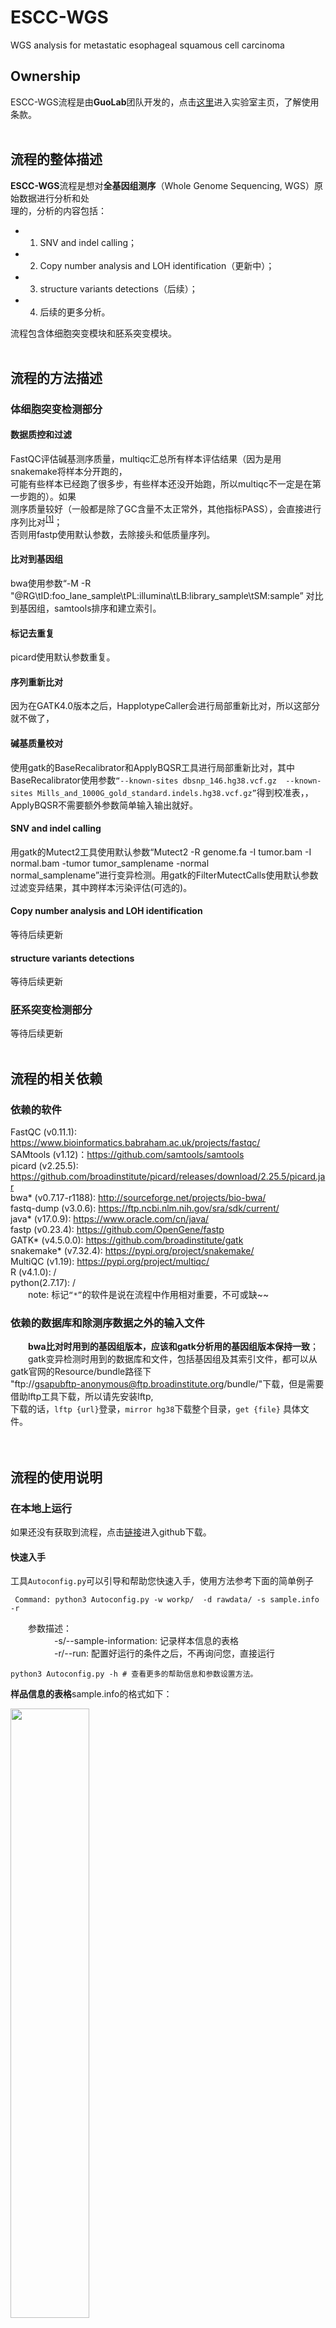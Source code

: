 # ESCC-WGS
WGS analysis for metastatic esophageal squamous cell carcinoma
## Ownership
ESCC-WGS流程是由**GuoLab**团队开发的，点击[这里](https://guolab.wchscu.cn/)进入实验室主页，了解使用条款。
<br>
<br>
## 流程的整体描述
**ESCC-WGS**流程是想对**全基因组测序**（Whole Genome Sequencing, WGS）原始数据进行分析和处  
理的，分析的内容包括：
- 1. SNV and indel calling；
- 2. Copy number analysis and LOH identification（更新中）；
- 3. structure variants detections（后续）；
- 4. 后续的更多分析。 

流程包含体细胞突变模块和胚系突变模块。
<br>
<br>
## 流程的方法描述
### 体细胞突变检测部分
#### 数据质控和过滤
FastQC评估碱基测序质量，multiqc汇总所有样本评估结果（因为是用snakemake将样本分开跑的，  
可能有些样本已经跑了很多步，有些样本还没开始跑，所以multiqc不一定是在第一步跑的）。如果  
测序质量较好（一般都是除了GC含量不太正常外，其他指标PASS），会直接进行序列比对<sup>[[1]](https://www.ncbi.nlm.nih.gov/pmc/articles/PMC8421382/)</sup>；  
否则用fastp使用默认参数，去除接头和低质量序列。
#### 比对到基因组
bwa使用参数“-M -R "@RG\tID:foo_lane_sample\tPL:illumina\tLB:library_sample\tSM:sample” 对比到基因组，samtools排序和建立索引。
#### 标记去重复
picard使用默认参数重复。
#### 序列重新比对
因为在GATK4.0版本之后，HapplotypeCaller会进行局部重新比对，所以这部分就不做了，
#### 碱基质量校对
使用gatk的BaseRecalibrator和ApplyBQSR工具进行局部重新比对，其中BaseRecalibrator使用参数`“--known-sites dbsnp_146.hg38.vcf.gz 
--known-sites Mills_and_1000G_gold_standard.indels.hg38.vcf.gz”`得到校准表，，ApplyBQSR不需要额外参数简单输入输出就好。
#### SNV and indel calling
用gatk的Mutect2工具使用默认参数“Mutect2 -R genome.fa -I tumor.bam -I normal.bam -tumor tumor_samplename -normal  
normal_samplename”进行变异检测。用gatk的FilterMutectCalls使用默认参数过滤变异结果，其中跨样本污染评估(可选的)。
#### Copy number analysis and LOH identification
等待后续更新    
#### structure variants detections
等待后续更新   
### 胚系突变检测部分
等待后续更新
<br>
<br>
## 流程的相关依赖
### 依赖的软件
FastQC (v0.11.1): https://www.bioinformatics.babraham.ac.uk/projects/fastqc/  
SAMtools (v1.12)：https://github.com/samtools/samtools  
picard (v2.25.5): https://github.com/broadinstitute/picard/releases/download/2.25.5/picard.jar  
bwa* (v0.7.17-r1188): http://sourceforge.net/projects/bio-bwa/  
fastq-dump (v3.0.6): https://ftp.ncbi.nlm.nih.gov/sra/sdk/current/  
java* (v17.0.9): https://www.oracle.com/cn/java/  
fastp (v0.23.4): https://github.com/OpenGene/fastp  
GATK* (v4.5.0.0): https://github.com/broadinstitute/gatk  
snakemake* (v7.32.4): https://pypi.org/project/snakemake/  
MultiQC (v1.19): https://pypi.org/project/multiqc/  
R (v4.1.0): /   
python(2.7.17): /    
&emsp;&emsp;note: 标记`“*”`的软件是说在流程中作用相对重要，不可或缺~~

### 依赖的数据库和除测序数据之外的输入文件
&emsp;&emsp;**bwa比对时用到的基因组版本，应该和gatk分析用的基因组版本保持一致**；   
&emsp;&emsp;gatk变异检测时用到的数据库和文件，包括基因组及其索引文件，都可以从gatk官网的Resource/bundle路径下    
"ftp://gsapubftp-anonymous@ftp.broadinstitute.org/bundle/"下载，但是需要借助lftp工具下载，所以请先安装lftp,   
下载的话，`lftp {url}`登录，`mirror hg38`下载整个目录，`get {file}` 具体文件。    
<br>
<br>
## 流程的使用说明
### 在本地上运行
如果还没有获取到流程，点击[链接](https://github.com/xieguiyan/ESCC-WGS)进入github下载。

#### 快速入手 
  工具`Autoconfig.py`可以引导和帮助您快速入手，使用方法参考下面的简单例子    
```
 Command: python3 Autoconfig.py -w workp/  -d rawdata/ -s sample.info  -r
```  
&emsp;&emsp;参数描述：  
&emsp;&emsp;&emsp;&emsp;&emsp;-s/--sample-information: 记录样本信息的表格  
&emsp;&emsp;&emsp;&emsp;&emsp;-r/--run: 配置好运行的条件之后，不再询问您，直接运行    
```
python3 Autoconfig.py -h # 查看更多的帮助信息和参数设置方法。    
```
**样品信息的表格**sample.info的格式如下：  

<div align=left> <img src="sampleinformation.png" width=50%></div>

&emsp;&emsp;备注：制表符`\t`分开，**列名“sample”、“tumor”和“normal”是固定的和不可修改的**。体细胞突变检测  
是用**Mutect2的tumor_vs_normal模式**做的，换句话说，如果要做体细胞突变检测，“tumor”和“normal”那两   
列是要必须要有的；其他情况下，如不用明确肿瘤样本和正常样本，那就把样本信息填写在“sample”那列。  

#### 按步骤来配置和使用流程
按步骤配置来使用流程，用于 `“快速入手”`不能完成**ESCC-WGS**流程的参数修改和使流程顺利开始运行  
的时候，或者用户想自己配置流程的相关细节的时候。  
步骤描述如下：  
&emsp;&emsp;步骤1：修改工作脚本work.smk里面的参数*workp*，从而指定work.smk的配置文件work.WGS.yaml在哪:   
$workp/work.WGS.yaml；

&emsp;&emsp;步骤2：修改配置文件work.WGS.yaml里面的参数，其中，*workp*、*rawdata*和 *sampleinformation* 3个  
参数是每次分析都必须要修改的，其他参数，1) 对于使用到的软件和其他文件数据库等，是流程依赖的，   
请在第一次使用的时候配置正确，2)分析依赖的参数请根据实验需求进行选择性的修改；    

&emsp;&emsp;步骤3：确认没问题之后，运行的命令 `“nohup snakemake -s work.smk --cores 64 1>run.o 2>&1”`  
(如果snakemake没有添加到您的环境变量里，这里的snakemake换成绝对/相对路径)，就可以正式开始  
分析。所以，使用前请先下载安装好[snakemake](https://pypi.org/project/snakemake/)，查看[手册](https://snakemake.readthedocs.io/en/stable/)了解更多的相关命令     

&emsp;&emsp;步骤4（可选的）：到步骤3，其实**ESCC-WGS**已经可以正常运行了，但是一般在集群上有专门的资源和  
任务调度系统(如slurm和LSF)，所以建议您换种方式，如用slurms系统，编辑run.sh内容如下：    
 ```
 #!/bin/bash
 #SBATCH -p cn
 #SBATCH -J ESCC-WGS
 #SBATCH -N 1
 #SBATCH -n 64
 #SBATCH -O run.o
 #SBATCH -e run.e
 snakemake -w work.smk --cores 64 1>run.o 2>&1
 ```
接着 `sbatch run.sh`投递就可以。
<br>
<br>
### 使用Docker
等待后续更新

<br>
<br>
<br>
<br>
------
~~THE END ~~ 


